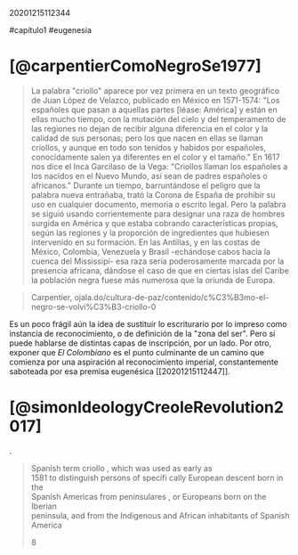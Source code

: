 20201215112344

#capítulo1
#eugenesia

# [@carpentierComoNegroSe1977]

> La palabra "criollo" aparece por vez primera en un texto geográfico de Juan López de Velazco, publicado en México en 1571-1574: "Los españoles que pasan a aquellas partes \[léase: América\] y están en ellas mucho tiempo, con la mutación del cielo y del temperamento de las regiones no dejan de recibir alguna diferencia en el color y la calidad de sus personas; pero los que nacen en ellas se llaman criollos, y aunque en todo son tenidos y habidos por españoles, conocidamente salen ya diferentes en el color y el tamaño." En 1617 nos dice el Inca Garcilaso de la Vega: "Criollos llaman los españoles a los nacidos en el Nuevo Mundo, así sean de padres españoles o africanos."
> Durante un tiempo, barruntándose el peligro que la palabra nueva entrañaba, trató la Corona de España de prohibir su uso en cualquier documento, memoria o escrito legal. Pero la palabra se siguió usando corrientemente para designar una raza de hombres surgida en América y que estaba cobrando características propias, según las regiones y la proporción de ingredientes que hubiesen intervenido en su formación. En las Antillas, y en las costas de México, Colombia, Venezuela y Brasil -echándose cabos hacia la cuenca del Mississipí- esa raza sería poderosamente marcada por la presencia africana, dándose el caso de que en ciertas islas del Caribe la población negra fuese más numerosa que la oriunda de Europa.

> Carpentier, ojala.do/cultura-de-paz/contenido/c%C3%B3mo-el-negro-se-volvi%C3%B3-criollo-0

Es un poco frágil aún la idea de sustituir lo escriturario por lo impreso como instancia de reconocimiento, o de definición de la "zona del ser". Pero sí puede hablarse de distintas capas de inscripción, por un lado. Por otro, exponer que _El Colombiano_ es el punto culminante de un camino que comienza por una aspiración al reconocimiento imperial, constantemente saboteada por esa premisa eugenésica [[20201215112447]]. 


# [@simonIdeologyCreoleRevolution2017]

.

> Spanish term criollo , which was used as early as  
> 1581 to distinguish persons of specifi cally European descent born in the  
> Spanish Americas from peninsulares , or Europeans born on the Iberian  
> peninsula, and from the Indigenous and African inhabitants of Spanish  
> America
> 
> 8

